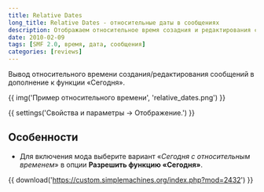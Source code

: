 ```yaml
---
title: Relative Dates
long_title: Relative Dates - относительные даты в сообщениях
description: Отображаем относительное время созадния и редактирования сообщений.
date: 2010-02-09
tags: [SMF 2.0, время, дата, сообщения]
categories: [reviews]
---
```


Вывод относительного времени создания/редактирования сообщений в дополнение к функции «Сегодня».

<!-- more -->

{{ img('Пример относительного времени', 'relative_dates.png') }}

{{ settings('Свойства и параметры → Отображение.') }}

## Особенности

* Для включения мода выберите вариант «*Сегодня с относительным временем*» в опции **Разрешить функцию «Сегодня»**.

{{ download('https://custom.simplemachines.org/index.php?mod=2432') }}
